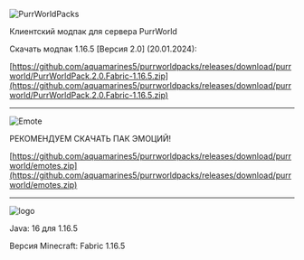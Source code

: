 ![PurrWorldPacks](https://github.com/aquamarines5/purrworldpacks/blob/main/PurrWorldPacks.png)

Клиентский модпак для сервера PurrWorld

Скачать модпак 1.16.5 [Версия 2.0] (20.01.2024):

[https://github.com/aquamarines5/purrworldpacks/releases/download/purrworld/PurrWorldPack.2.0.Fabric-1.16.5.zip](https://github.com/aquamarines5/purrworldpacks/releases/download/purrworld/PurrWorldPack.2.0.Fabric-1.16.5.zip)

-----------------------------------------------------------------------------------------------------

![Emote](https://github.com/aquamarines5/purrworldpacks/blob/main/PW-Emote.png) 

РЕКОМЕНДУЕМ СКАЧАТЬ ПАК ЭМОЦИЙ!

[https://github.com/aquamarines5/purrworldpacks/releases/download/purrworld/emotes.zip](https://github.com/aquamarines5/purrworldpacks/releases/download/purrworld/emotes.zip)

-----------------------------------------------------------------------------------------------------

![logo](https://user-images.githubusercontent.com/75758629/192112078-9bfa4832-823f-4bd1-ab6c-e1480bc2b62b.png)

Java: 16 для 1.16.5

Версия Minecraft: Fabric 1.16.5
